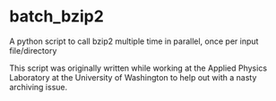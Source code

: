 # batch_bzip2
A python script to call bzip2 multiple time in parallel, once per input file/directory 

This script was originally written while working at the Applied Physics Laboratory at the University of Washington to help out with a nasty archiving issue.
